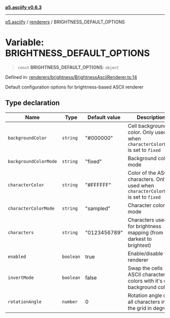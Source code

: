 [**p5.asciify v0.6.3**](../../../README.md)

***

[p5.asciify](../../../globals.md) / [renderers](../README.md) / BRIGHTNESS\_DEFAULT\_OPTIONS

# Variable: BRIGHTNESS\_DEFAULT\_OPTIONS

> `const` **BRIGHTNESS\_DEFAULT\_OPTIONS**: `object`

Defined in: [renderers/brightness/BrightnessAsciiRenderer.ts:14](https://github.com/humanbydefinition/p5-asciify/blob/42e99513382e844286f3364f6843f9187e0d7c3d/src/lib/renderers/brightness/BrightnessAsciiRenderer.ts#L14)

Default configuration options for brightness-based ASCII renderer

## Type declaration

| Name | Type | Default value | Description | Defined in |
| ------ | ------ | ------ | ------ | ------ |
| <a id="backgroundcolor"></a> `backgroundColor` | `string` | "#000000" | Cell background color. Only used when `characterColorMode` is set to `fixed` | [renderers/brightness/BrightnessAsciiRenderer.ts:24](https://github.com/humanbydefinition/p5-asciify/blob/42e99513382e844286f3364f6843f9187e0d7c3d/src/lib/renderers/brightness/BrightnessAsciiRenderer.ts#L24) |
| <a id="backgroundcolormode"></a> `backgroundColorMode` | `string` | "fixed" | Background color mode | [renderers/brightness/BrightnessAsciiRenderer.ts:26](https://github.com/humanbydefinition/p5-asciify/blob/42e99513382e844286f3364f6843f9187e0d7c3d/src/lib/renderers/brightness/BrightnessAsciiRenderer.ts#L26) |
| <a id="charactercolor"></a> `characterColor` | `string` | "#FFFFFF" | Color of the ASCII characters. Only used when `characterColorMode` is set to `fixed` | [renderers/brightness/BrightnessAsciiRenderer.ts:20](https://github.com/humanbydefinition/p5-asciify/blob/42e99513382e844286f3364f6843f9187e0d7c3d/src/lib/renderers/brightness/BrightnessAsciiRenderer.ts#L20) |
| <a id="charactercolormode"></a> `characterColorMode` | `string` | "sampled" | Character color mode | [renderers/brightness/BrightnessAsciiRenderer.ts:22](https://github.com/humanbydefinition/p5-asciify/blob/42e99513382e844286f3364f6843f9187e0d7c3d/src/lib/renderers/brightness/BrightnessAsciiRenderer.ts#L22) |
| <a id="characters"></a> `characters` | `string` | "0123456789" | Characters used for brightness mapping (from darkest to brightest) | [renderers/brightness/BrightnessAsciiRenderer.ts:18](https://github.com/humanbydefinition/p5-asciify/blob/42e99513382e844286f3364f6843f9187e0d7c3d/src/lib/renderers/brightness/BrightnessAsciiRenderer.ts#L18) |
| <a id="enabled"></a> `enabled` | `boolean` | true | Enable/disable the renderer | [renderers/brightness/BrightnessAsciiRenderer.ts:16](https://github.com/humanbydefinition/p5-asciify/blob/42e99513382e844286f3364f6843f9187e0d7c3d/src/lib/renderers/brightness/BrightnessAsciiRenderer.ts#L16) |
| <a id="invertmode"></a> `invertMode` | `boolean` | false | Swap the cells ASCII character colors with it's cell background colors | [renderers/brightness/BrightnessAsciiRenderer.ts:28](https://github.com/humanbydefinition/p5-asciify/blob/42e99513382e844286f3364f6843f9187e0d7c3d/src/lib/renderers/brightness/BrightnessAsciiRenderer.ts#L28) |
| <a id="rotationangle"></a> `rotationAngle` | `number` | 0 | Rotation angle of all characters in the grid in degrees | [renderers/brightness/BrightnessAsciiRenderer.ts:30](https://github.com/humanbydefinition/p5-asciify/blob/42e99513382e844286f3364f6843f9187e0d7c3d/src/lib/renderers/brightness/BrightnessAsciiRenderer.ts#L30) |
